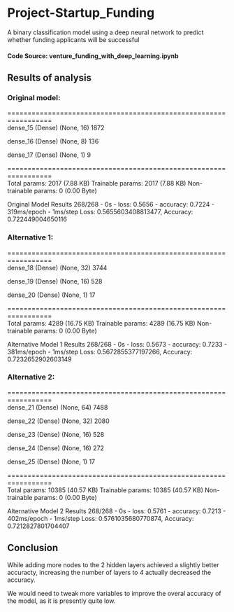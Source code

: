 # Project-Startup_Funding
A binary classification model using a deep neural network to predict whether funding applicants will be successful

#### Code Source: venture_funding_with_deep_learning.ipynb

## Results of analysis

### Original model:

=================================================================<br>
 dense_15 (Dense)            (None, 16)                1872      
                                                                 
 dense_16 (Dense)            (None, 8)                 136       
                                                                 
 dense_17 (Dense)            (None, 1)                 9         
                                                                 
=================================================================<br>
Total params: 2017 (7.88 KB)
Trainable params: 2017 (7.88 KB)
Non-trainable params: 0 (0.00 Byte)

Original Model Results
268/268 - 0s - loss: 0.5656 - accuracy: 0.7224 - 319ms/epoch - 1ms/step
Loss: 0.5655603408813477, Accuracy: 0.722449004650116

### Alternative 1: ###

=================================================================<br>
 dense_18 (Dense)            (None, 32)                3744      
                                                                 
 dense_19 (Dense)            (None, 16)                528       
                                                                 
 dense_20 (Dense)            (None, 1)                 17        
                                                                 
=================================================================<br>
Total params: 4289 (16.75 KB)
Trainable params: 4289 (16.75 KB)
Non-trainable params: 0 (0.00 Byte)

Alternative Model 1 Results
268/268 - 0s - loss: 0.5673 - accuracy: 0.7233 - 381ms/epoch - 1ms/step
Loss: 0.5672855377197266, Accuracy: 0.7232652902603149

### Alternative 2:

=================================================================<br>
 dense_21 (Dense)            (None, 64)                7488      
                                                                 
 dense_22 (Dense)            (None, 32)                2080      
                                                                 
 dense_23 (Dense)            (None, 16)                528       
                                                                 
 dense_24 (Dense)            (None, 16)                272       
                                                                 
 dense_25 (Dense)            (None, 1)                 17        
                                                                 
=================================================================<br>
Total params: 10385 (40.57 KB)
Trainable params: 10385 (40.57 KB)
Non-trainable params: 0 (0.00 Byte)

Alternative Model 2 Results
268/268 - 0s - loss: 0.5761 - accuracy: 0.7213 - 402ms/epoch - 1ms/step
Loss: 0.5761035680770874, Accuracy: 0.7212827801704407

## Conclusion

While adding more nodes to the 2 hidden layers achieved a slightly better accuracty, increasing the number of layers to 4 actually decreased the accuracy.

We would need to tweak more variables to improve the overal accuracy of the model, as it is presently quite low.

